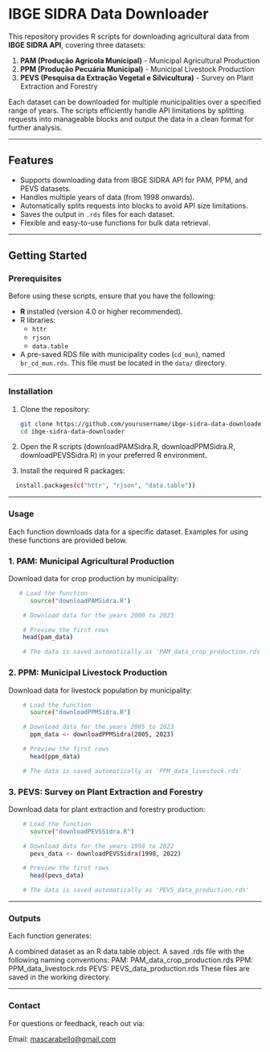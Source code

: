 # IBGE SIDRA Data Downloader

This repository provides R scripts for downloading agricultural data from **IBGE SIDRA API**, covering three datasets:  
1. **PAM (Produção Agrícola Municipal)** - Municipal Agricultural Production  
2. **PPM (Produção Pecuária Municipal)** - Municipal Livestock Production  
3. **PEVS (Pesquisa da Extração Vegetal e Silvicultura)** - Survey on Plant Extraction and Forestry  

Each dataset can be downloaded for multiple municipalities over a specified range of years. The scripts efficiently handle API limitations by splitting requests into manageable blocks and output the data in a clean format for further analysis.

---

## Features

- Supports downloading data from IBGE SIDRA API for PAM, PPM, and PEVS datasets.
- Handles multiple years of data (from 1998 onwards).
- Automatically splits requests into blocks to avoid API size limitations.
- Saves the output in `.rds` files for each dataset.
- Flexible and easy-to-use functions for bulk data retrieval.

---

## Getting Started

### Prerequisites

Before using these scripts, ensure that you have the following:
- **R** installed (version 4.0 or higher recommended).
- R libraries:
  - `httr`
  - `rjson`
  - `data.table`
- A pre-saved RDS file with municipality codes (`cd_mun`), named `br_cd_mun.rds`. This file must be located in the `data/` directory.

---

### Installation

1. Clone the repository:
   ```bash
   git clone https://github.com/yourusername/ibge-sidra-data-downloader.git
   cd ibge-sidra-data-downloader
   ```

2. Open the R scripts (downloadPAMSidra.R, downloadPPMSidra.R, downloadPEVSSidra.R) in your preferred R environment.

3. Install the required R packages:
  ```bash
    install.packages(c("httr", "rjson", "data.table"))
   ```


---
###  Usage
Each function downloads data for a specific dataset. Examples for using these functions are provided below.

### 1. PAM: Municipal Agricultural Production
Download data for crop production by municipality:

  ```bash
     # Load the function
        source("downloadPAMSidra.R")

      # Download data for the years 2000 to 2023

      # Preview the first rows
      head(pam_data)

      # The data is saved automatically as 'PAM_data_crop_production.rds'
  ```

###  2. PPM: Municipal Livestock Production
Download data for livestock population by municipality:

  ```bash
      # Load the function
        source("downloadPPMSidra.R")
  
      # Download data for the years 2005 to 2023
        ppm_data <- downloadPPMSidra(2005, 2023)

      # Preview the first rows
        head(ppm_data)

      # The data is saved automatically as 'PPM_data_livestock.rds'
  ```

### 3. PEVS: Survey on Plant Extraction and Forestry
Download data for plant extraction and forestry production:

  ```bash
      # Load the function
        source("downloadPEVSSidra.R")

      # Download data for the years 1998 to 2022
        pevs_data <- downloadPEVSSidra(1998, 2022)

      # Preview the first rows
        head(pevs_data)

      # The data is saved automatically as 'PEVS_data_production.rds'
  ```
---
###  Outputs
Each function generates:

A combined dataset as an R data.table object.
A saved .rds file with the following naming conventions:
PAM: PAM_data_crop_production.rds
PPM: PPM_data_livestock.rds
PEVS: PEVS_data_production.rds
These files are saved in the working directory.

---
### Contact
For questions or feedback, reach out via:

Email: mascarabello@gmail.com

